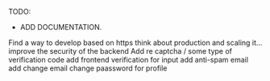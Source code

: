 TODO:

- ADD DOCUMENTATION.

Find a way to develop based on https
think about production and scaling it...
improve the security of the backend
Add re captcha / some type of verification code
add frontend verification for input
add anti-spam email
add change email
change paassword for profile
